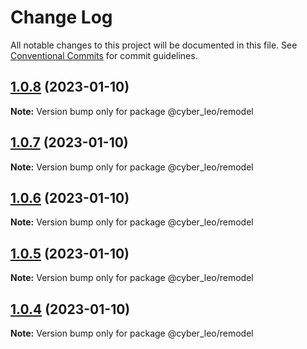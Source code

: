 # Change Log

All notable changes to this project will be documented in this file.
See [Conventional Commits](https://conventionalcommits.org) for commit guidelines.

## [1.0.8](https://github.com/leonunes-cyber/lerna-model/compare/@cyber_leo/remodel@1.0.7...@cyber_leo/remodel@1.0.8) (2023-01-10)

**Note:** Version bump only for package @cyber_leo/remodel





## [1.0.7](https://github.com/leonunes-cyber/lerna-model/compare/@cyber_leo/remodel@1.0.6...@cyber_leo/remodel@1.0.7) (2023-01-10)

**Note:** Version bump only for package @cyber_leo/remodel





## [1.0.6](https://github.com/leonunes-cyber/lerna-model/compare/@cyber_leo/remodel@1.0.5...@cyber_leo/remodel@1.0.6) (2023-01-10)

**Note:** Version bump only for package @cyber_leo/remodel





## [1.0.5](https://github.com/leonunes-cyber/lerna-model/compare/@cyber_leo/remodel@1.0.4...@cyber_leo/remodel@1.0.5) (2023-01-10)

**Note:** Version bump only for package @cyber_leo/remodel





## [1.0.4](https://github.com/leonunes-cyber/lerna-model/compare/@cyber_leo/remodel@1.0.3...@cyber_leo/remodel@1.0.4) (2023-01-10)

**Note:** Version bump only for package @cyber_leo/remodel
